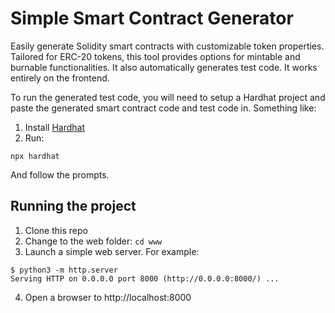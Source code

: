 # Simple Smart Contract Generator

Easily generate Solidity smart contracts with customizable token properties. Tailored for ERC-20 tokens, this tool provides options for mintable and burnable functionalities. It also automatically generates test code. It works entirely on the frontend.

To run the generated test code, you will need to setup a Hardhat project and paste the generated smart contract code and test code in. Something like:

1. Install [Hardhat](https://hardhat.org/)
2. Run:

```
npx hardhat
```

And follow the prompts.

## Running the project

1. Clone this repo
2. Change to the web folder: `cd www`
3. Launch a simple web server. For example:
```
$ python3 -m http.server
Serving HTTP on 0.0.0.0 port 8000 (http://0.0.0.0:8000/) ...
```
4. Open a browser to http://localhost:8000
